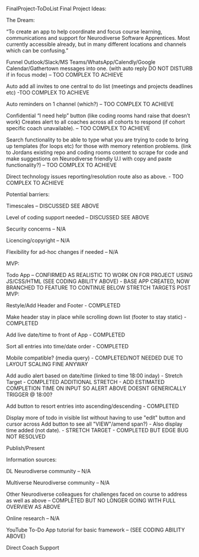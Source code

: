 FinalProject-ToDoList
Final Project Ideas:

The Dream:

“To create an app to help coordinate and focus course learning, communications and support for Neurodiverse Software Apprentices. Most currently accessible already, but in many different locations and channels which can be confusing.”

Funnel Outlook/Slack/MS Teams/WhatsApp/Calendly/Google Calendar/Gathertown messages into one. (with auto reply DO NOT DISTURB if in focus mode) – TOO COMPLEX TO ACHIEVE

Auto add all invites to one central to do list (meetings and projects deadlines etc) -TOO COMPLEX TO ACHIEVE

Auto reminders on 1 channel (which?) – TOO COMPLEX TO ACHIEVE

Confidential “I need help” button (like coding rooms hand raise that doesn’t work) Creates alert to all coaches across all cohorts to respond (if cohort specific coach unavailable). – TOO COMPLEX TO ACHIEVE

Search functionality to be able to type what you are trying to code to bring up templates (for loops etc) for those with memory retention problems. (link to Jordans existing repo and coding rooms content to scrape for code and make suggestions on Neurodiverse friendly U.I with copy and paste functionality?) – TOO COMPLEX TO ACHIEVE

Direct technology issues reporting/resolution route also as above. - TOO COMPLEX TO ACHIEVE

Potential barriers:

Timescales – DISCUSSED SEE ABOVE

Level of coding support needed – DISCUSSED SEE ABOVE

Security concerns – N/A

Licencing/copyright – N/A

Flexibility for ad-hoc changes if needed – N/A

MVP:

Todo App – CONFIRMED AS REALISTIC TO WORK ON FOR PROJECT USING JS/CSS/HTML (SEE CODING ABILITY ABOVE) - BASE APP CREATED, NOW BRANCHED TO FEATURE TO CONTINUE BELOW
STRETCH TARGETS POST MVP:

Restyle/Add Header and Footer - COMPLETED

Make header stay in place while scrolling down list (footer to stay static) - COMPLETED

Add live date/time to front of App - COMPLETED

Sort all entries into time/date order - COMPLETED

Mobile compatible? (media query) - COMPLETED/NOT NEEDED DUE TO LAYOUT SCALING FINE ANYWAY

Add audio alert based on date/time (linked to time 18:00 inday) - Stretch Target - COMPLETED ADDITIONAL STRETCH - ADD ESTIMATED COMPLETION TIME ON INPUT SO ALERT ABOVE DOESNT GENERICALLY TRIGGER @ 18:00?

Add button to resort entries into ascending/descending - COMPLETED

Display more of todo in visible list without having to use "edit" button and cursor across Add button to see all "VIEW"/amend span?) - Also display time added (not date). - STRETCH TARGET - COMPLETED BUT EDGE BUG NOT RESOLVED

Publish/Present

Information sources:

DL Neurodiverse community – N/A

Multiverse Neurodiverse community – N/A

Other Neurodiverse colleagues for challenges faced on course to address as well as above – COMPLETED BUT NO LONGER GOING WITH FULL OVERVIEW AS ABOVE

Online research – N/A

YouTube To-Do App tutorial for basic framework – (SEE CODING ABILITY ABOVE)

Direct Coach Support